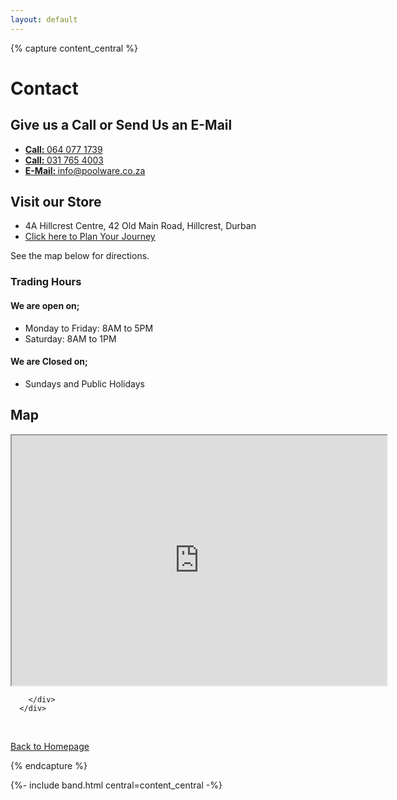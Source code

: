 ```yaml
---
layout: default
---
```


{% capture content_central %}

# Contact

## Give us a Call or Send Us an E-Mail

* <a href="+27640771739"><b>Call: </b>064 077 1739</a>
* <a href="+27317654003"><b>Call: </b>031 765 4003</a>
* <a href="mailto:info@poolware.co.za?subject = Website Enquiry"><b>E-Mail: </b>info@poolware.co.za</a>

## Visit our Store

* 4A Hillcrest Centre, 42 Old Main Road, Hillcrest, Durban 
* <a href="https://www.google.com/maps/dir//Poolware+And+Service,+4A,+Hillcrest+Centre,+Old+Main+Road,+Hillcrest,+Durban/"> Click here to Plan Your Journey</a>

See the map below for directions.

### Trading Hours

#### We are open on; 

* Monday to Friday: 8AM to 5PM
* Saturday: 8AM to 1PM

#### We are Closed on;

* Sundays and Public Holidays

## Map

<html>
      <div class="col-md-6">
        <div class="float-right" style="width: 100%">
          <iframe 
            width="600" 
            height="400" 
            frameborder="2" 
            scrolling="no" 
            marginheight="10" 
            marginwidth="10"
            src="https://maps.google.com/maps?width=100%25&amp;height=400&amp;hl=en&amp;q=4A,%20Hillcrest%20Centre,%2042%20Old%20Main%20Rd,%20Hillcrest,%20Durban+(Poolware%20and%20Service)&amp;t=&amp;z=16&amp;ie=UTF8&amp;iwloc=B&amp;output=embed"></iframe>
         
        </div>
      </div>
</html>

<br> 

[Back to Homepage](./)

{% endcapture %}

{%- include band.html central=content_central -%}



